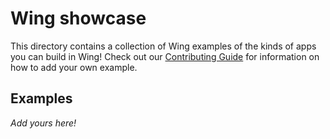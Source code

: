 # Wing showcase

This directory contains a collection of Wing examples of the kinds of apps you can build in Wing! Check out our [Contributing Guide](../../CONTRIBUTING.md#how-do-i-add-an-example) for information on how to add your own example.

## Examples

_Add yours here!_

<!--

## Tweet queue

**Source code:** [./tweet-queue.w](./tweet-queue.w)
**Description:** This is a Wing app that lets you get a feed of Twitter search results into a queue. It works by periodically polling the freely available Twitter Standard Search API and sending all new tweets to the queue.
**Author:** [@Octocat](https://github.com/octocat)

-->